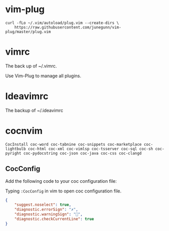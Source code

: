 # vim-plug

```shell
curl -fLo ~/.vim/autoload/plug.vim --create-dirs \
    https://raw.githubusercontent.com/junegunn/vim-plug/master/plug.vim
```

# vimrc

The back up of ~/.vimrc. 

Use Vim-Plug to manage all plugins.

# Ideavimrc

The backup of ~/.ideavimrc

# cocnvim

``` shell
CocInstall coc-word coc-tabnine coc-snippets coc-marketplace coc-lightbulb coc-html coc-xml coc-vimlsp coc-tsserver coc-sql coc-sh coc-pyright coc-pydocstring coc-json coc-java coc-css coc-clangd
```

## CocConfig

Add the following code to your coc configuration file:

Typing `:CocConfig` in vim to open coc configuration file.

```json
{
    "suggest.noselect": true,
    "diagnostic.errorSign": "✗",
    "diagnostic.warningSign": "",
    "diagnostic.checkCurrentLine": true
}
```
